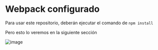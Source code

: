 # Webpack configurado

Para usar este repositorio, deberán ejecutar el comando de ```npm install```

Pero esto lo veremos en la siguiente sección

![image](https://user-images.githubusercontent.com/72544391/163342660-a326b779-96fc-46fe-b6a5-bed53d113d19.png)
